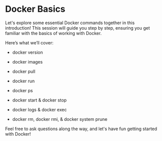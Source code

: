 # Docker Basics

Let's explore some essential Docker commands together in this introduction! This session will guide you step by step, ensuring you get familiar with the basics of working with Docker.

Here’s what we’ll cover:

* docker version

* docker images

* docker pull

* docker run

* docker ps

* docker start & docker stop

* docker logs & docker exec

* docker rm, docker rmi, & docker system prune

Feel free to ask questions along the way, and let's have fun getting started with Docker!
